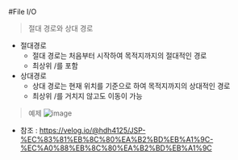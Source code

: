 #File I/O
> 절대 경로와 상대 경로
* 절대경로
  - 절대 경로는 처음부터 시작하여 목적지까지의 절대적인 경로 
  - 최상위 /를 포함 
* 상대경로
  - 상대 경로는 현재 위치를 기준으로 하여 목적지까지의 상대적인 경로
  - 최상위 /를 거치지 않고도 이동이 가능 

> 예제
![image](https://user-images.githubusercontent.com/28727696/198557576-f3805566-e0cc-4479-9cdb-7da171bc2a54.png)
* 참조 : https://velog.io/@hdh4125/JSP-%EC%83%81%EB%8C%80%EA%B2%BD%EB%A1%9C-%EC%A0%88%EB%8C%80%EA%B2%BD%EB%A1%9C
